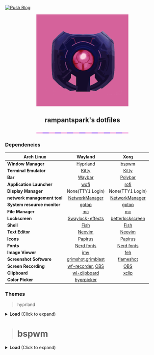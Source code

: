 [![Push Blog](https://github.com/ruixi-rebirth/flakes/actions/workflows/push_blog.yml/badge.svg)](https://ruixi-rebirth.github.io) 

<p align="center"><img src="https://github.com/rampantspark/rampant-dots/blob/main/96a9aca845b596ccc858eec33c4fbd48.png" width=300px></p>
<h2 align="center">rampantspark's dotfiles</h2>
<p align="center"><img src="https://github.com/rampantspark/rampant-dots/blob/main/196195007-ecebb290-2c6b-4fab-9e1e-2dbb12f7eb44.png" width=300px></p>


### Dependencies
|**Arch Linux**|Wayland|Xorg|
| - | :--: | :--: |
|**Window Manager**|[Hyprland](https://github.com/hyprwm/Hyprland)|[bspwm](https://github.com/baskerville/bspwm)|
|**Terminal Emulator**|[Kitty](https://github.com/kovidgoyal/kitty)|[Kitty](https://github.com/kovidgoyal/kitty)|
|**Bar**|[Waybar](https://github.com/Alexays/Waybar)|[Polybar](https://github.com/polybar/polybar)|
|**Application Launcher**|[wofi](https://github.com/lbonn/rofi)|[rofi](https://github.com/polybar/polybar)|
|**Display Manager**|None(TTY1 Login)|None(TTY1 Login)|
|**network management tool**|[NetworkManager](https://networkmanager.dev/)|[NetworkManager](https://networkmanager.dev/)|
|**System resource monitor**|[gotop](https://github.com/aristocratos/btop)|[gotop](https://github.com/aristocratos/btop)|
|**File Manager**|[mc](https://github.com/ranger/ranger)|[mc](https://github.com/ranger/ranger)|
|**Lockscreen**|[Swaylock-effects](https://github.com/mortie/swaylock-effects)|[betterlockscreen](https://github.com/meskarune/i3lock-fancy)|
|**Shell**|[Fish](https://github.com/fish-shell/fish-shell)|[Fish](https://github.com/fish-shell/fish-shell)|
|**Text Editor**|[Neovim](https://github.com/neovim/neovim)|[Neovim](https://github.com/neovim/neovim)|
|**Icons**|[Papirus](https://github.com/PapirusDevelopmentTeam/papirus-icon-theme)|[Papirus](https://github.com/PapirusDevelopmentTeam/papirus-icon-theme)|
|**Fonts**|[Nerd fonts](https://github.com/ryanoasis/nerd-fonts)|[Nerd fonts](https://github.com/ryanoasis/nerd-fonts)|
|**Image Viewer**|[imv](https://sr.ht/~exec64/imv/)|[feh](https://feh.finalrewind.org/)|
|**Screenshot Software**|[grimshot](https://github.com/swaywm/sway/blob/master/contrib/grimshot),[grimblast](https://github.com/hyprwm/contrib)|[flameshot](https://github.com/flameshot-org/flameshot)|
|**Screen Recording**|[wf-recorder](https://github.com/ammen99/wf-recorder), [OBS](https://obsproject.com)|[OBS](https://obsproject.com)|
|**Clipboard**|[wl-clipboard](https://github.com/bugaevc/wl-clipboard)|[xclip](https://opensource.com/article/19/7/xclip)|
|**Color Picker**|[hyprpicker](https://github.com/hyprwm/hyprpicker)||

### Themes

> hyprland

<details>
<summary><b>Load</b> <span style="font-size:14px;">(Click to expand) </span> </summary>

**catppuccin-light**
![2023-01-12T02:21:59](https://user-images.githubusercontent.com/75824585/211895195-e0a47165-e635-4256-922c-17d7da1ed62e.png)

**catppuccin-dark**
![2023-01-12T03:00:29](https://user-images.githubusercontent.com/75824585/211895280-41d12bfe-453c-41da-a2a6-3f7f483ea8ad.png)

**nord**
![2023-01-17T00:15:22](https://user-images.githubusercontent.com/75824585/212723937-c56200da-52f4-407b-9d8e-428348ed5ed0.png)
</details>

>#  bspwm 

<details>
<summary><b>Load</b> <span style="font-size:14px;">(Click to expand) </span> </summary>

![2023-02-22_21-30](https://user-images.githubusercontent.com/75824585/220659944-7c93802a-2519-4bc1-9c9b-80d6bd81bce9.png)
</details>


